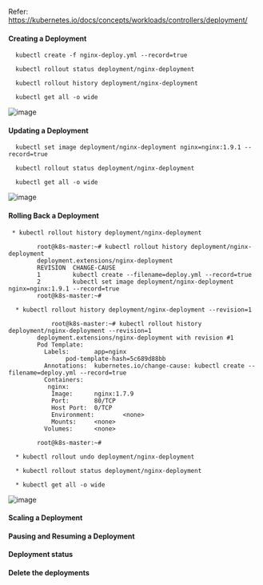Refer: https://kubernetes.io/docs/concepts/workloads/controllers/deployment/

#### Creating a Deployment

      kubectl create -f nginx-deploy.yml --record=true
      
      kubectl rollout status deployment/nginx-deployment
      
      kubectl rollout history deployment/nginx-deployment
      
      kubectl get all -o wide

![image](https://user-images.githubusercontent.com/24622526/48452960-5d0e4000-e7d7-11e8-9065-c4449d9aa7bc.png)

#### Updating a Deployment

      kubectl set image deployment/nginx-deployment nginx=nginx:1.9.1 --record=true
      
      kubectl rollout status deployment/nginx-deployment
      
      kubectl get all -o wide

![image](https://user-images.githubusercontent.com/24622526/48453041-c68e4e80-e7d7-11e8-84dd-1cdfaf985073.png)

#### Rolling Back a Deployment

     * kubectl rollout history deployment/nginx-deployment
      
            root@k8s-master:~# kubectl rollout history deployment/nginx-deployment
            deployment.extensions/nginx-deployment
            REVISION  CHANGE-CAUSE
            1         kubectl create --filename=deploy.yml --record=true
            2         kubectl set image deployment/nginx-deployment nginx=nginx:1.9.1 --record=true
            root@k8s-master:~#
      
      * kubectl rollout history deployment/nginx-deployment --revision=1
      
            	root@k8s-master:~# kubectl rollout history deployment/nginx-deployment --revision=1
			deployment.extensions/nginx-deployment with revision #1
			Pod Template:
			  Labels:       app=nginx
					pod-template-hash=5c689d88bb
			  Annotations:  kubernetes.io/change-cause: kubectl create --filename=deploy.yml --record=true
			  Containers:
			   nginx:
				Image:      nginx:1.7.9
				Port:       80/TCP
				Host Port:  0/TCP
				Environment:        <none>
				Mounts:     <none>
			  Volumes:      <none>

			root@k8s-master:~# 
                  
      * kubectl rollout undo deployment/nginx-deployment
      
      * kubectl rollout status deployment/nginx-deployment
      
      * kubectl get all -o wide
      
![image](https://user-images.githubusercontent.com/24622526/48453227-795eac80-e7d8-11e8-9293-dbd96dd9da69.png)


#### Scaling a Deployment

#### Pausing and Resuming a Deployment

#### Deployment status

#### Delete the deployments
